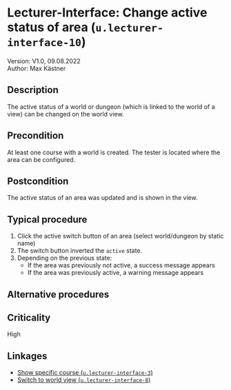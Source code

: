 # Lecturer-Interface: Change active status of area (`u.lecturer-interface-10`)


Version: V1.0, 09.08.2022 \
Author: Max Kästner

## Description

The active status of a world or dungeon (which is linked to the world of a view) can be changed on the world view.

## Precondition

At least one course with a world is created. The tester is located where the area can be configured.

## Postcondition

The active status of an area was updated and is shown in the view.

## Typical procedure

1. Click the active switch button of an area (select world/dungeon by static name)
2. The switch button inverted the `active` state.
3. Depending on the previous state:
    - If the area was previously not active, a success message appears
    - If the area was previously active, a warning message appears

## Alternative procedures


## Criticality

High

## Linkages

- [Show specific course (`u.lecturer-interface-3`)](u-lecturer-interface-03-show-specific-course.md)
- [Switch to world view (`u.lecturer-interface-8`)](u-lecturer-interface-08-switch-to-world-view.md)